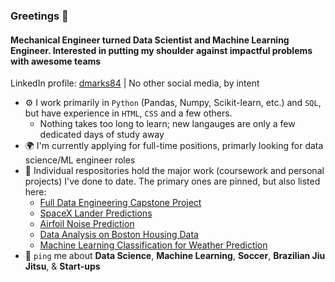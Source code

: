 ### Greetings 👋

#### Mechanical Engineer turned Data Scientist and Machine Learning Engineer. Interested in putting my shoulder against impactful problems with awesome teams

LinkedIn profile: [dmarks84](https://www.linkedin.com/in/dmarks84/) | 
No other social media, by intent

- ⚙️ I work primarily in `Python` (Pandas, Numpy, Scikit-learn, etc.) and `SQL`, but have experience in `HTML`, `CSS` and a few others.
  - Nothing takes too long to learn; new langauges are only a few dedicated days of study away 
- 🌍 I'm currently applying for full-time positions, primarly looking for data science/ML engineer roles
- 💅 Individual respositories hold the major work (coursework and personal projects) I've done to date.  The primary ones are pinned, but also listed here:
  - [Full Data Engineering Capstone Project](https://github.com/dmarks84/CapstoneProject_Full_Data_Engineering)
  - [SpaceX Lander Predictions](https://github.com/dmarks84/CapstoneProject_SpaceX_Predictions)
  - [Airfoil Noise Prediction](https://github.com/dmarks84/Project_Airfoil-Noise-Prediction)
  - [Data Analysis on Boston Housing Data](https://github.com/dmarks84/Project_Boston-Data-Project)
  - [Machine Learning Classification for Weather Prediction](https://github.com/dmarks84/Project_ML-Classification)
- 💬 `ping` me about **Data Science**, **Machine Learning**, **Soccer**, **Brazilian Jiu Jitsu**, & **Start-ups**

